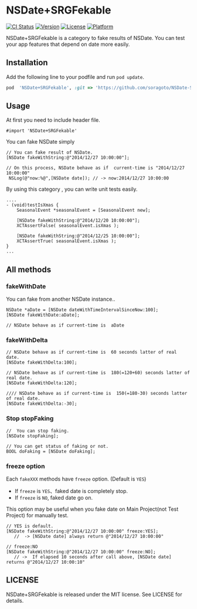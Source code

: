 NSDate+SRGFekable
===========


[![CI Status](http://img.shields.io/travis/soragoto/NSDate-SRGFekable.svg?style=flat)](https://travis-ci.org/soragoto/NSDate-SRGFekable)
[![Version](https://img.shields.io/cocoapods/v/NSDate+SRGFekable.svg?style=flat)](https://github.com/soragoto/NSDate-SRGFekable)
[![License](https://img.shields.io/cocoapods/l/NSDate+SRGFekable.svg?style=flat)](https://github.com/soragoto/NSDate-SRGFekable)
[![Platform](https://img.shields.io/cocoapods/p/NSDate+SRGFekable.svg?style=flat)](https://github.com/soragoto/NSDate-SRGFekable)

NSDate+SRGFekable is a category to fake results of NSDate. You can test your app features that depend on date more easily.

## Installation

Add the following line to your podfile and run `pod update`.

```ruby
pod  'NSDate+SRGFekable', :git => 'https://github.com/soragoto/NSDate-SRGFekable.git', :tag => '0.0.1'
```

## Usage

At first you need to include header file.

```objc
#import 'NSDate+SRGFekable'
```

You can fake NSDate simply


```objc
// You can fake result of NSDate.
[NSDate fakeWithString:@"2014/12/27 10:00:00"];

// On this process, NSDate behave as if  current-time is "2014/12/27 10:00:00"
 NSLog(@"now:%@",[NSDate date]); // -> now:2014/12/27 10:00:00
````

By using this category , you can write unit tests easily.

```objc
....
- (void)testIsXmas {
    SeasonalEvent *seasonalEvent = [SeasonalEvent new];

    [NSDate fakeWithString:@"2014/12/20 10:00:00"];
    XCTAssertFalse( seasonalEvent.isXmas );
    
    [NSDate fakeWithString:@"2014/12/25 10:00:00"];
    XCTAssertTrue( seasonalEvent.isXmas );
}
...
````

## All methods

### fakeWithDate

You can fake from another NSDate instance..


```objc
NSDate *aDate = [NSDate dateWithTimeIntervalSinceNow:100];
[NSDate fakeWithDate:aDate];

// NSDate behave as if current-time is  aDate
````

### fakeWithDelta 


```objc
// NSDate behave as if current-time is  60 seconds latter of real date.
[NSDate fakeWithDelta:100];

// NSDate behave as if current-time is  180(=120+60) seconds latter of real date.
[NSDate fakeWithDelta:120];

//// NSDate behave as if current-time is  150(=180-30) seconds latter of real date.
[NSDate fakeWithDelta:-30];
````

### Stop stopFaking

```objc
//  You can stop faking.
[NSDate stopFaking];

// You can get status of faking or not.
BOOL doFaking = [NSDate doFaking];
````

### freeze option

Each  `fakeXXX` methods have `freeze` option. (Default is `YES`)

* If `freeze` is `YES`、faked date is completely stop.
* If `freeze` is  `NO`, faked date go on.

This option may be useful when you fake date on Main Project(not Test Project) for manually test.


```objc
// YES is default.
[NSDate fakeWithString:@"2014/12/27 10:00:00" freeze:YES];
   //  -> [NSDate date] always return @"2014/12/27 10:00:00"

// freeze:NO
[NSDate fakeWithString:@"2014/12/27 10:00:00" freeze:NO];
   // ->  If elapsed 10 seconds after call above, [NSDate date] returns @"2014/12/27 10:00:10"
````

## LICENSE

NSDate+SRGFekable is released under the MIT license. See LICENSE for details.
